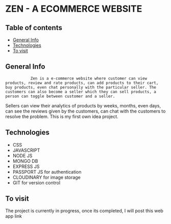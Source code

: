 # ZEN - A ECOMMERCE WEBSITE 

## Table of contents
* [General Info](#general-info)
* [Technologies](#technologies)
* [To visit](#to-visit)

## General Info
               Zen is a e-commerce website where customer can view products, review and rate products, can add products to their cart, buy products, even chat personally with the particular seller. The customers can also become a seller which they can sell products, a person can toggle between customer and a seller.
 Sellers can view their analytics of products by weeks, months, even days, can see the reviews given by the customers, can chat with the customers to resolve the problem. This is my first own idea project.

 ## Technologies
* CSS
* JAVASCRIPT
* NODE JS
* MONGO DB
* EXPRESS JS
* PASSPORT JS for authentication
* CLOUDINARY for image storage
* GIT for version control

## To visit
 The project is currently in progress, once its completed, I will post this web app link

